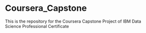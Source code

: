 # Coursera_Capstone
This is the repository for the Coursera Capstone Project of IBM Data Science Professional Certificate
